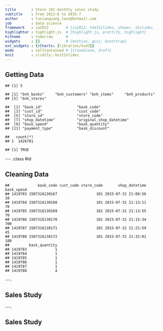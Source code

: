 ```yaml
---
title       : Store 101 monthly sales study
subtitle    : From 2013-8 to 2015-7
author      : luxiaoguang_leon@hotmail.com
job         : data science
framework   : io2012        # {io2012, html5slides, shower, dzslides, ...}
highlighter : highlight.js  # {highlight.js, prettify, highlight}
hitheme     : tomorrow      # 
widgets     : []            # {mathjax, quiz, bootstrap}
ext_widgets : {rCharts: [libraries/nvd3]}
mode        : selfcontained # {standalone, draft}
knit        : slidify::knit2slides
---
```


## Getting Data


```
## [1] 5
```

```
## [1] "bnh_basks"     "bnh_customers" "bnh_items"     "bnh_products" 
## [5] "bnh_stores"
```

```
##  [1] "bask_id"                "bask_code"             
##  [3] "cust_id"                "cust_code"             
##  [5] "store_id"               "store_code"            
##  [7] "shop_datetime"          "original_shop_datetime"
##  [9] "bask_spend"             "bask_quantity"         
## [11] "payment_type"           "bask_discount"
```

```
##   count(*)
## 1  1426701
```

```
## [1] TRUE
```



--- .class #id 

## Cleaning Data

```
##             bask_code cust_code store_code       shop_datetime bask_spend
## 1419783 1507316130167                  101 2015-07-31 21:08:56         20
## 1419784 1507316130168                  101 2015-07-31 21:13:11         70
## 1419785 1507316130169                  101 2015-07-31 21:13:55         70
## 1419786 1507316130170                  101 2015-07-31 21:15:34        700
## 1419787 1507316130171                  101 2015-07-31 21:21:59         45
## 1419788 1507316130172                  101 2015-07-31 21:32:01        180
##         bask_quantity
## 1419783             1
## 1419784             1
## 1419785             1
## 1419786             1
## 1419787             1
## 1419788             4
```



---.




## Sales Study

<div id = 'chart76c1f5d2e95' class = 'rChart nvd3'></div>
<script type='text/javascript'>
 $(document).ready(function(){
      drawchart76c1f5d2e95()
    });
    function drawchart76c1f5d2e95(){  
      var opts = {
 "dom": "chart76c1f5d2e95",
"width":    800,
"height":    500,
"x": "shop_month",
"y": "sales",
"group": "shop_year",
"type": "multiBarChart",
"id": "chart76c1f5d2e95" 
},
        data = [
 {
 "shop_month": "08",
"sales":      3246302.3,
"quantity": 441204,
"shop_year": "2013" 
},
{
 "shop_month": "09",
"sales":      3309174.8,
"quantity": 347562,
"shop_year": "2013" 
},
{
 "shop_month": "10",
"sales":      3008963.9,
"quantity": 350632,
"shop_year": "2013" 
},
{
 "shop_month": "11",
"sales":      3376325.1,
"quantity": 363357,
"shop_year": "2013" 
},
{
 "shop_month": "12",
"sales":      3788780.6,
"quantity": 396232,
"shop_year": "2013" 
},
{
 "shop_month": "01",
"sales":      6242834.4,
"quantity": 488831,
"shop_year": "2014" 
},
{
 "shop_month": "02",
"sales":      2919832.6,
"quantity": 241441,
"shop_year": "2014" 
},
{
 "shop_month": "03",
"sales":      2886591.6,
"quantity": 297673,
"shop_year": "2014" 
},
{
 "shop_month": "04",
"sales":      3138537.4,
"quantity": 340070,
"shop_year": "2014" 
},
{
 "shop_month": "05",
"sales":        2945621,
"quantity": 331443,
"shop_year": "2014" 
},
{
 "shop_month": "06",
"sales":      2913301.6,
"quantity": 346379,
"shop_year": "2014" 
},
{
 "shop_month": "07",
"sales":      3254760.6,
"quantity": 399918,
"shop_year": "2014" 
},
{
 "shop_month": "08",
"sales":      3547200.5,
"quantity": 399844,
"shop_year": "2014" 
},
{
 "shop_month": "09",
"sales":      3091427.6,
"quantity": 315283,
"shop_year": "2014" 
},
{
 "shop_month": "10",
"sales":      3017532.1,
"quantity": 335358,
"shop_year": "2014" 
},
{
 "shop_month": "11",
"sales":      3196507.8,
"quantity": 330898,
"shop_year": "2014" 
},
{
 "shop_month": "12",
"sales":      4133623.1,
"quantity": 379164,
"shop_year": "2014" 
},
{
 "shop_month": "01",
"sales":     15423855.2,
"quantity": 354198,
"shop_year": "2015" 
},
{
 "shop_month": "02",
"sales":      5729655.7,
"quantity": 411146,
"shop_year": "2015" 
},
{
 "shop_month": "03",
"sales":      2323956.9,
"quantity": 221408,
"shop_year": "2015" 
},
{
 "shop_month": "04",
"sales":      2534820.7,
"quantity": 273003,
"shop_year": "2015" 
},
{
 "shop_month": "05",
"sales":      2293598.5,
"quantity": 244494,
"shop_year": "2015" 
},
{
 "shop_month": "06",
"sales":      2445570.2,
"quantity": 272743,
"shop_year": "2015" 
},
{
 "shop_month": "07",
"sales":      3011401.3,
"quantity": 343574,
"shop_year": "2015" 
} 
]
  
      if(!(opts.type==="pieChart" || opts.type==="sparklinePlus" || opts.type==="bulletChart")) {
        var data = d3.nest()
          .key(function(d){
            //return opts.group === undefined ? 'main' : d[opts.group]
            //instead of main would think a better default is opts.x
            return opts.group === undefined ? opts.y : d[opts.group];
          })
          .entries(data);
      }
      
      if (opts.disabled != undefined){
        data.map(function(d, i){
          d.disabled = opts.disabled[i]
        })
      }
      
      nv.addGraph(function() {
        var chart = nv.models[opts.type]()
          .width(opts.width)
          .height(opts.height)
          
        if (opts.type != "bulletChart"){
          chart
            .x(function(d) { return d[opts.x] })
            .y(function(d) { return d[opts.y] })
        }
          
         
        
          
        

        
        
        
      
       d3.select("#" + opts.id)
        .append('svg')
        .datum(data)
        .transition().duration(500)
        .call(chart);

       nv.utils.windowResize(chart.update);
       return chart;
      });
    };
</script>


---.



## Sales Study

<div id = 'chart76c2773254e' class = 'rChart nvd3'></div>
<script type='text/javascript'>
 $(document).ready(function(){
      drawchart76c2773254e()
    });
    function drawchart76c2773254e(){  
      var opts = {
 "dom": "chart76c2773254e",
"width":    800,
"height":    500,
"x": "shop_month",
"y": "quantity",
"group": "shop_year",
"type": "multiBarChart",
"id": "chart76c2773254e" 
},
        data = [
 {
 "shop_month": "08",
"sales":      3246302.3,
"quantity": 441204,
"shop_year": "2013" 
},
{
 "shop_month": "09",
"sales":      3309174.8,
"quantity": 347562,
"shop_year": "2013" 
},
{
 "shop_month": "10",
"sales":      3008963.9,
"quantity": 350632,
"shop_year": "2013" 
},
{
 "shop_month": "11",
"sales":      3376325.1,
"quantity": 363357,
"shop_year": "2013" 
},
{
 "shop_month": "12",
"sales":      3788780.6,
"quantity": 396232,
"shop_year": "2013" 
},
{
 "shop_month": "01",
"sales":      6242834.4,
"quantity": 488831,
"shop_year": "2014" 
},
{
 "shop_month": "02",
"sales":      2919832.6,
"quantity": 241441,
"shop_year": "2014" 
},
{
 "shop_month": "03",
"sales":      2886591.6,
"quantity": 297673,
"shop_year": "2014" 
},
{
 "shop_month": "04",
"sales":      3138537.4,
"quantity": 340070,
"shop_year": "2014" 
},
{
 "shop_month": "05",
"sales":        2945621,
"quantity": 331443,
"shop_year": "2014" 
},
{
 "shop_month": "06",
"sales":      2913301.6,
"quantity": 346379,
"shop_year": "2014" 
},
{
 "shop_month": "07",
"sales":      3254760.6,
"quantity": 399918,
"shop_year": "2014" 
},
{
 "shop_month": "08",
"sales":      3547200.5,
"quantity": 399844,
"shop_year": "2014" 
},
{
 "shop_month": "09",
"sales":      3091427.6,
"quantity": 315283,
"shop_year": "2014" 
},
{
 "shop_month": "10",
"sales":      3017532.1,
"quantity": 335358,
"shop_year": "2014" 
},
{
 "shop_month": "11",
"sales":      3196507.8,
"quantity": 330898,
"shop_year": "2014" 
},
{
 "shop_month": "12",
"sales":      4133623.1,
"quantity": 379164,
"shop_year": "2014" 
},
{
 "shop_month": "01",
"sales":     15423855.2,
"quantity": 354198,
"shop_year": "2015" 
},
{
 "shop_month": "02",
"sales":      5729655.7,
"quantity": 411146,
"shop_year": "2015" 
},
{
 "shop_month": "03",
"sales":      2323956.9,
"quantity": 221408,
"shop_year": "2015" 
},
{
 "shop_month": "04",
"sales":      2534820.7,
"quantity": 273003,
"shop_year": "2015" 
},
{
 "shop_month": "05",
"sales":      2293598.5,
"quantity": 244494,
"shop_year": "2015" 
},
{
 "shop_month": "06",
"sales":      2445570.2,
"quantity": 272743,
"shop_year": "2015" 
},
{
 "shop_month": "07",
"sales":      3011401.3,
"quantity": 343574,
"shop_year": "2015" 
} 
]
  
      if(!(opts.type==="pieChart" || opts.type==="sparklinePlus" || opts.type==="bulletChart")) {
        var data = d3.nest()
          .key(function(d){
            //return opts.group === undefined ? 'main' : d[opts.group]
            //instead of main would think a better default is opts.x
            return opts.group === undefined ? opts.y : d[opts.group];
          })
          .entries(data);
      }
      
      if (opts.disabled != undefined){
        data.map(function(d, i){
          d.disabled = opts.disabled[i]
        })
      }
      
      nv.addGraph(function() {
        var chart = nv.models[opts.type]()
          .width(opts.width)
          .height(opts.height)
          
        if (opts.type != "bulletChart"){
          chart
            .x(function(d) { return d[opts.x] })
            .y(function(d) { return d[opts.y] })
        }
          
         
        
          
        

        
        
        
      
       d3.select("#" + opts.id)
        .append('svg')
        .datum(data)
        .transition().duration(500)
        .call(chart);

       nv.utils.windowResize(chart.update);
       return chart;
      });
    };
</script>




